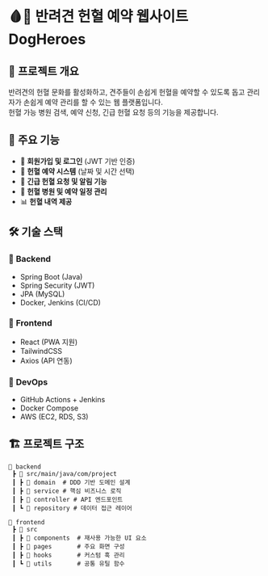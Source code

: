 # 🩸🐶 반려견 헌혈 예약 웹사이트 DogHeroes 

## 📌 프로젝트 개요  
반려견의 헌혈 문화를 활성화하고, 견주들이 손쉽게 헌혈을 예약할 수 있도록 돕고 관리자가 손쉽게 예약 관리를 할 수 있는 웹 플랫폼입니다.  
헌혈 가능 병원 검색, 예약 신청, 긴급 헌혈 요청 등의 기능을 제공합니다.

## 🚀 주요 기능  
- 🐶 **회원가입 및 로그인** (JWT 기반 인증)  
- 📅 **헌혈 예약 시스템** (날짜 및 시간 선택)  
- 🔔 **긴급 헌혈 요청 및 알림 기능**  
- 🏥 **헌혈 병원 및 예약 일정 관리**  
- 📊 **헌혈 내역 제공**  

## 🛠️ 기술 스택  
### 📌 **Backend**  
- Spring Boot (Java)  
- Spring Security (JWT)  
- JPA (MySQL)  
- Docker, Jenkins (CI/CD)  

### 📌 **Frontend**  
- React (PWA 지원)  
- TailwindCSS  
- Axios (API 연동)  

### 📌 **DevOps**  
- GitHub Actions + Jenkins  
- Docker Compose  
- AWS (EC2, RDS, S3)  

## 🏗️ 프로젝트 구조  
```shell
📂 backend
 ┣ 📂 src/main/java/com/project
 ┃ ┣ 📂 domain  # DDD 기반 도메인 설계
 ┃ ┣ 📂 service # 핵심 비즈니스 로직
 ┃ ┣ 📂 controller # API 엔드포인트
 ┃ ┗ 📂 repository # 데이터 접근 레이어

📂 frontend
 ┣ 📂 src
 ┃ ┣ 📂 components  # 재사용 가능한 UI 요소
 ┃ ┣ 📂 pages       # 주요 화면 구성
 ┃ ┣ 📂 hooks       # 커스텀 훅 관리
 ┃ ┗ 📂 utils       # 공통 유틸 함수
